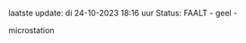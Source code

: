 laatste update: 
di 24-10-2023 18:16   uur 
Status: FAALT - geel - 
<div class="service Y">microstation</div>